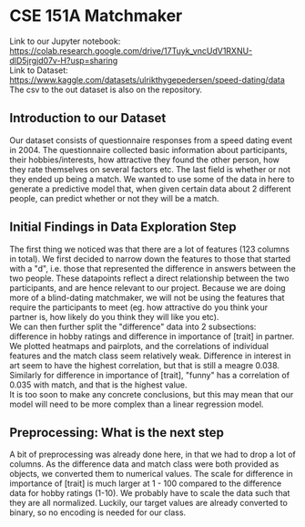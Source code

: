 # CSE 151A Matchmaker

Link to our Jupyter notebook: https://colab.research.google.com/drive/17Tuyk_vncUdV1RXNU-dlD5jrgjd07v-H?usp=sharing \
Link to Dataset: https://www.kaggle.com/datasets/ulrikthygepedersen/speed-dating/data \
The csv to the out dataset is also on the repository. 

## Introduction to our Dataset
Our dataset consists of questionnaire responses from a speed dating event in 2004. The questionnaire collected basic information about participants, their hobbies/interests, how attractive they found the other person, how they rate themselves on several factors etc. The last field is whether or not they ended up being a match. We wanted to use some of the data in here to generate a predictive model that, when given certain data about 2 different people, can predict whether or not they will be a match.

## Initial Findings in Data Exploration Step
The first thing we noticed was that there are a lot of features (123 columns in total). We first decided to narrow down the features to those that started with a "d", i.e. those that represented the difference in answers between the two people. These datapoints reflect a direct relationship between the two participants, and are hence relevant to our project. Because we are doing more of a blind-dating matchmaker, we will not be using the features that require the participants to meet (eg. how attractive do you think your partner is, how likely do you think they will like you etc).\
We can then further split the "difference" data into 2 subsections: difference in hobby ratings and difference in importance of [trait] in partner. We plotted heatmaps and pairplots, and the correlations of individual features and the match class seem relatively weak. Difference in interest in art seem to have the highest correlation, but that is still a meagre 0.038. Similarly for difference in importance of [trait], "funny" has a correlation of 0.035 with match, and that is the highest value.\
It is too soon to make any concrete conclusions, but this may mean that our model will need to be more complex than a linear regression model.

## Preprocessing: What is the next step
A bit of preprocessing was already done here, in that we had to drop a lot of columns. As the difference data and match class were both provided as objects, we converted them to numerical values. The scale for difference in importance of [trait] is much larger at 1 - 100 compared to the difference data for hobby ratings (1-10). We probably have to scale the data such that they are all normalized. Luckily, our target values are already converted to binary, so no encoding is needed for our class.
